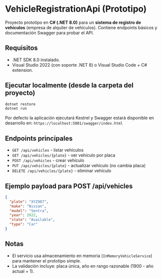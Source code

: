 # VehicleRegistrationApi (Prototipo)

Proyecto prototipo en **C# (.NET 8.0)** para un **sistema de registro de vehículos** (empresa de alquiler de vehículos).
Contiene endpoints básicos y documentación Swagger para probar el API.

## Requisitos
- .NET SDK 8.0 instalado.
- Visual Studio 2022 (con soporte .NET 8) o Visual Studio Code + C# extension.

## Ejecutar localmente (desde la carpeta del proyecto)
```bash
dotnet restore
dotnet run
```

Por defecto la aplicación ejecutará Kestrel y Swagger estará disponible en desarrollo en:
`https://localhost:5001/swagger/index.html`

## Endpoints principales
- `GET /api/vehicles` - listar vehículos
- `GET /api/vehicles/{plate}` - ver vehículo por placa
- `POST /api/vehicles` - crear vehículo
- `PUT /api/vehicles/{plate}` - actualizar vehículo (no cambia placa)
- `DELETE /api/vehicles/{plate}` - eliminar vehículo

## Ejemplo payload para POST /api/vehicles
```json
{
  "plate": "XYZ987",
  "make": "Nissan",
  "model": "Sentra",
  "year": 2022,
  "state": "Available",
  "type": "Car"
}
```

## Notas
- El servicio usa almacenamiento en memoria (`InMemoryVehicleService`) para mantener el prototipo simple.
- La validación incluye: placa única, año en rango razonable (1900 - año actual + 1).
